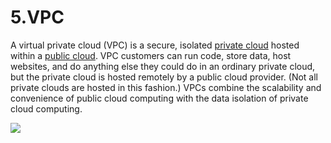 # 5.VPC

A virtual private cloud (VPC) is a secure, isolated [private cloud](https://www.cloudflare.com/learning/cloud/what-is-a-private-cloud/) hosted within a [public cloud](https://www.cloudflare.com/learning/cloud/what-is-a-public-cloud/). VPC customers can run code, store data, host websites, and do anything else they could do in an ordinary private cloud, but the private cloud is hosted remotely by a public cloud provider. (Not all private clouds are hosted in this fashion.) VPCs combine the scalability and convenience of public cloud computing with the data isolation of private cloud computing.

![](https://cf-assets.www.cloudflare.com/slt3lc6tev37/4Tn2beFlmE1Xa8nt6ddphE/c6e9e80aaa3e975dcc798b8e0329949a/virtual-private-cloud.svg)
